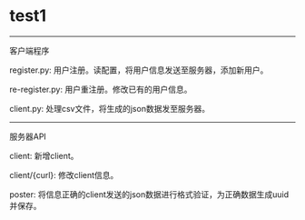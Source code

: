 # test1
------------------------------------------------------------
客户端程序

register.py: 用户注册。读配置，将用户信息发送至服务器，添加新用户。

re-register.py: 用户重注册。修改已有的用户信息。

client.py: 处理csv文件，将生成的json数据发至服务器。

------------------------------------------------------------
服务器API

client: 新增client。

client/{curl}: 修改client信息。

poster: 将信息正确的client发送的json数据进行格式验证，为正确数据生成uuid并保存。